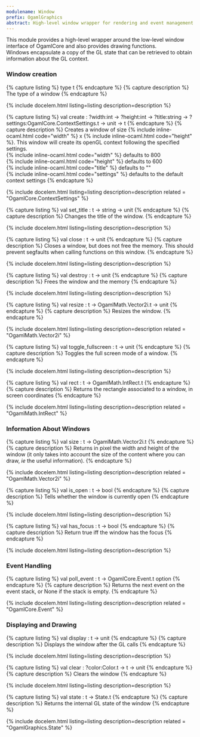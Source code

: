 ```yaml
---
modulename: Window 
prefix: OgamlGraphics
abstract: High-level window wrapper for rendering and event management
---
```



This module provides a high-level wrapper around the low-level
 window interface of OgamlCore and also provides drawing functions.<br/>
 Windows encapsulate a copy of the GL state that can be retrieved
 to obtain information about the GL context.
### Window creation

{% capture listing %}
type t
{% endcapture %}
{% capture description %}
The type of a window
{% endcapture %}

{% include docelem.html listing=listing description=description   %}

{% capture listing %}
val create : ?width:int -> ?height:int -> ?title:string -> ?settings:OgamlCore.ContextSettings.t -> unit -> t
{% endcapture %}
{% capture description %}
Creates a window of size {% include inline-ocaml.html code="width" %} x {% include inline-ocaml.html code="height" %}.
 This window will create its openGL context following the specified settings.<br/>
 {% include inline-ocaml.html code="width" %} defaults to 800<br/>
 {% include inline-ocaml.html code="height" %} defaults to 600<br/>
 {% include inline-ocaml.html code="title" %} defaults to ""<br/>
 {% include inline-ocaml.html code="settings" %} defaults to the default context settings
{% endcapture %}

{% include docelem.html listing=listing description=description  related = "OgamlCore.ContextSettings" %}

{% capture listing %}
val set_title : t -> string -> unit
{% endcapture %}
{% capture description %}
Changes the title of the window.
{% endcapture %}

{% include docelem.html listing=listing description=description   %}

{% capture listing %}
val close : t -> unit
{% endcapture %}
{% capture description %}
Closes a window, but does not free the memory.
 This should prevent segfaults when calling functions on this window.
{% endcapture %}

{% include docelem.html listing=listing description=description   %}

{% capture listing %}
val destroy : t -> unit
{% endcapture %}
{% capture description %}
Frees the window and the memory
{% endcapture %}

{% include docelem.html listing=listing description=description   %}

{% capture listing %}
val resize : t -> OgamlMath.Vector2i.t -> unit
{% endcapture %}
{% capture description %}
Resizes the window.
{% endcapture %}

{% include docelem.html listing=listing description=description  related = "OgamlMath.Vector2i" %}

{% capture listing %}
val toggle_fullscreen : t -> unit
{% endcapture %}
{% capture description %}
Toggles the full screen mode of a window.
{% endcapture %}

{% include docelem.html listing=listing description=description   %}

{% capture listing %}
val rect : t -> OgamlMath.IntRect.t
{% endcapture %}
{% capture description %}
Returns the rectangle associated to a window, in screen coordinates
{% endcapture %}

{% include docelem.html listing=listing description=description  related = "OgamlMath.IntRect" %}

### Information About Windows

{% capture listing %}
val size : t -> OgamlMath.Vector2i.t
{% endcapture %}
{% capture description %}
Returns in pixel the width and height of the window
 (it only takes into account the size of the content where you can draw, *ie* the useful information).
{% endcapture %}

{% include docelem.html listing=listing description=description  related = "OgamlMath.Vector2i" %}

{% capture listing %}
val is_open : t -> bool
{% endcapture %}
{% capture description %}
Tells whether the window is currently open
{% endcapture %}

{% include docelem.html listing=listing description=description   %}

{% capture listing %}
val has_focus : t -> bool
{% endcapture %}
{% capture description %}
Return true iff the window has the focus
{% endcapture %}

{% include docelem.html listing=listing description=description   %}

### Event Handling

{% capture listing %}
val poll_event : t -> OgamlCore.Event.t option
{% endcapture %}
{% capture description %}
Returns the next event on the event stack, or None if the stack is empty.
{% endcapture %}

{% include docelem.html listing=listing description=description  related = "OgamlCore.Event" %}

### Displaying and Drawing

{% capture listing %}
val display : t -> unit
{% endcapture %}
{% capture description %}
Displays the window after the GL calls
{% endcapture %}

{% include docelem.html listing=listing description=description   %}

{% capture listing %}
val clear : ?color:Color.t -> t -> unit
{% endcapture %}
{% capture description %}
Clears the window
{% endcapture %}

{% include docelem.html listing=listing description=description   %}

{% capture listing %}
val state : t -> State.t
{% endcapture %}
{% capture description %}
Returns the internal GL state of the window
{% endcapture %}

{% include docelem.html listing=listing description=description  related = "OgamlGraphics.State" %}

